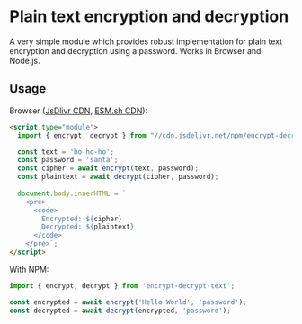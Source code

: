 # Plain text encryption and decryption

A very simple module which provides robust implementation for plain text
encryption and decryption using a password. Works in Browser and Node.js.


## Usage

Browser ([JsDlivr CDN](https://cdn.jsdelivr.net/npm/encrypt-decrypt-text/index.js), [ESM.sh CDN](https://esm.sh/encrypt-decrypt-text@1.1.0)):

```html
<script type="module">
  import { encrypt, decrypt } from "//cdn.jsdelivr.net/npm/encrypt-decrypt-text";

  const text = 'ho-ho-ho';
  const password = 'santa';
  const cipher = await encrypt(text, password);
  const plaintext = await decrypt(cipher, password);
  
  document.body.innerHTML = `
    <pre>
      <code>
        Encrypted: ${cipher}
        Decrypted: ${plaintext}
      </code>
    </pre>`;
</script>
```

With NPM:

```javascript
import { encrypt, decrypt } from 'encrypt-decrypt-text';

const encrypted = await encrypt('Hello World', 'password');
const decrypted = await decrypt(encrypted, 'password');
```
